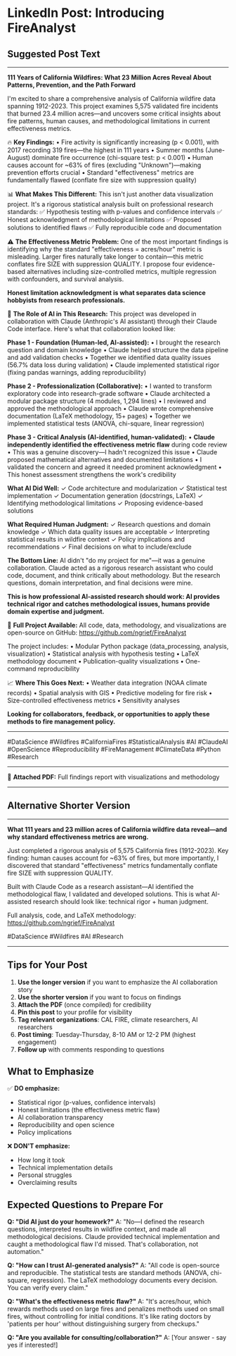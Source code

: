 # LinkedIn Post: Introducing FireAnalyst

## Suggested Post Text

---

**111 Years of California Wildfires: What 23 Million Acres Reveal About Patterns, Prevention, and the Path Forward**

I'm excited to share a comprehensive analysis of California wildfire data spanning 1912-2023. This project examines 5,575 validated fire incidents that burned 23.4 million acres—and uncovers some critical insights about fire patterns, human causes, and methodological limitations in current effectiveness metrics.

🔥 **Key Findings:**
• Fire activity is significantly increasing (p < 0.001), with 2017 recording 319 fires—the highest in 111 years
• Summer months (June-August) dominate fire occurrence (chi-square test: p < 0.001)
• Human causes account for ~63% of fires (excluding "Unknown")—making prevention efforts crucial
• Standard "effectiveness" metrics are fundamentally flawed (conflate fire size with suppression quality)

📊 **What Makes This Different:**
This isn't just another data visualization project. It's a rigorous statistical analysis built on professional research standards:
✅ Hypothesis testing with p-values and confidence intervals
✅ Honest acknowledgment of methodological limitations
✅ Proposed solutions to identified flaws
✅ Fully reproducible code and documentation

⚠️ **The Effectiveness Metric Problem:**
One of the most important findings is identifying why the standard "effectiveness = acres/hour" metric is misleading. Larger fires naturally take longer to contain—this metric conflates fire SIZE with suppression QUALITY. I propose four evidence-based alternatives including size-controlled metrics, multiple regression with confounders, and survival analysis.

**Honest limitation acknowledgment is what separates data science hobbyists from research professionals.**

🤖 **The Role of AI in This Research:**
This project was developed in collaboration with Claude (Anthropic's AI assistant) through their Claude Code interface. Here's what that collaboration looked like:

**Phase 1 - Foundation (Human-led, AI-assisted):**
• I brought the research question and domain knowledge
• Claude helped structure the data pipeline and add validation checks
• Together we identified data quality issues (56.7% data loss during validation)
• Claude implemented statistical rigor (fixing pandas warnings, adding reproducibility)

**Phase 2 - Professionalization (Collaborative):**
• I wanted to transform exploratory code into research-grade software
• Claude architected a modular package structure (4 modules, 1,294 lines)
• I reviewed and approved the methodological approach
• Claude wrote comprehensive documentation (LaTeX methodology, 15+ pages)
• Together we implemented statistical tests (ANOVA, chi-square, linear regression)

**Phase 3 - Critical Analysis (AI-identified, human-validated):**
• **Claude independently identified the effectiveness metric flaw** during code review
• This was a genuine discovery—I hadn't recognized this issue
• Claude proposed mathematical alternatives and documented limitations
• I validated the concern and agreed it needed prominent acknowledgment
• This honest assessment strengthens the work's credibility

**What AI Did Well:**
✓ Code architecture and modularization
✓ Statistical test implementation
✓ Documentation generation (docstrings, LaTeX)
✓ Identifying methodological limitations
✓ Proposing evidence-based solutions

**What Required Human Judgment:**
✓ Research questions and domain knowledge
✓ Which data quality issues are acceptable
✓ Interpreting statistical results in wildfire context
✓ Policy implications and recommendations
✓ Final decisions on what to include/exclude

**The Bottom Line:**
AI didn't "do my project for me"—it was a genuine collaboration. Claude acted as a rigorous research assistant who could code, document, and think critically about methodology. But the research questions, domain interpretation, and final decisions were mine.

**This is how professional AI-assisted research should work: AI provides technical rigor and catches methodological issues, humans provide domain expertise and judgment.**

🔗 **Full Project Available:**
All code, data, methodology, and visualizations are open-source on GitHub: https://github.com/ngrief/FireAnalyst

The project includes:
• Modular Python package (data_processing, analysis, visualization)
• Statistical analysis with hypothesis testing
• LaTeX methodology document
• Publication-quality visualizations
• One-command reproducibility

📈 **Where This Goes Next:**
• Weather data integration (NOAA climate records)
• Spatial analysis with GIS
• Predictive modeling for fire risk
• Size-controlled effectiveness metrics
• Sensitivity analyses

**Looking for collaborators, feedback, or opportunities to apply these methods to fire management policy.**

---

#DataScience #Wildfires #CaliforniaFires #StatisticalAnalysis #AI #ClaudeAI #OpenScience #Reproducibility #FireManagement #ClimateData #Python #Research

---

📎 **Attached PDF:** Full findings report with visualizations and methodology

---

## Alternative Shorter Version

---

**What 111 years and 23 million acres of California wildfire data reveal—and why standard effectiveness metrics are wrong.**

Just completed a rigorous analysis of 5,575 California fires (1912-2023). Key finding: human causes account for ~63% of fires, but more importantly, I discovered that standard "effectiveness" metrics fundamentally conflate fire SIZE with suppression QUALITY.

Built with Claude Code as a research assistant—AI identified the methodological flaw, I validated and developed solutions. This is what AI-assisted research should look like: technical rigor + human judgment.

Full analysis, code, and LaTeX methodology: https://github.com/ngrief/FireAnalyst

#DataScience #Wildfires #AI #Research

---

## Tips for Your Post

1. **Use the longer version** if you want to emphasize the AI collaboration story
2. **Use the shorter version** if you want to focus on findings
3. **Attach the PDF** (once compiled) for credibility
4. **Pin this post** to your profile for visibility
5. **Tag relevant organizations**: CAL FIRE, climate researchers, AI researchers
6. **Post timing**: Tuesday-Thursday, 8-10 AM or 12-2 PM (highest engagement)
7. **Follow up** with comments responding to questions

## What to Emphasize

✅ **DO emphasize:**
- Statistical rigor (p-values, confidence intervals)
- Honest limitations (the effectiveness metric flaw)
- AI collaboration transparency
- Reproducibility and open science
- Policy implications

❌ **DON'T emphasize:**
- How long it took
- Technical implementation details
- Personal struggles
- Overclaiming results

## Expected Questions to Prepare For

**Q: "Did AI just do your homework?"**
A: "No—I defined the research questions, interpreted results in wildfire context, and made all methodological decisions. Claude provided technical implementation and caught a methodological flaw I'd missed. That's collaboration, not automation."

**Q: "How can I trust AI-generated analysis?"**
A: "All code is open-source and reproducible. The statistical tests are standard methods (ANOVA, chi-square, regression). The LaTeX methodology documents every decision. You can verify every claim."

**Q: "What's the effectiveness metric flaw?"**
A: "It's acres/hour, which rewards methods used on large fires and penalizes methods used on small fires, without controlling for initial conditions. It's like rating doctors by 'patients per hour' without distinguishing surgery from checkups."

**Q: "Are you available for consulting/collaboration?"**
A: [Your answer - say yes if interested!]